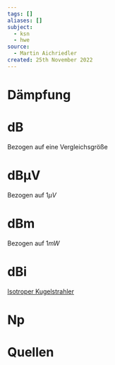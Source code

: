 ```yaml
---
tags: []
aliases: []
subject:
  - ksn
  - hwe
source:
  - Martin Aichriedler
created: 25th November 2022
---
```


# Dämpfung

# dB

Bezogen auf eine Vergleichsgröße

# dBµV

Bezogen auf $1\mu V$

# dBm

Bezogen auf $1mW$

# dBi

[Isotroper Kugelstrahler](../HF-Technik/Isotroper%20Kugelstrahler.md)

# Np

# Quellen
